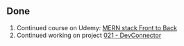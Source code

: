 ## Done
1. Continued course on Udemy: [MERN stack Front to Back](https://www.udemy.com/mern-stack-front-to-back/learn/v4/overview)
2. Continued working on project [021 - DevConnector](../Projects/021%20-%20DevConnector)